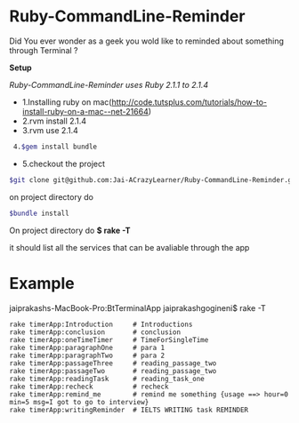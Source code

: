 **Ruby-CommandLine-Reminder**
============================

Did You ever wonder as a geek you wold like to reminded about something through Terminal ?

**Setup**

*Ruby-CommandLine-Reminder uses Ruby 2.1.1 to 2.1.4*

* 1.Installing ruby on mac(http://code.tutsplus.com/tutorials/how-to-install-ruby-on-a-mac--net-21664)
* 2.rvm install 2.1.4
* 3.rvm use 2.1.4
```sh
 4.$gem install bundle
```
* 5.checkout the project 
```sh
$git clone git@github.com:Jai-ACrazyLearner/Ruby-CommandLine-Reminder.git
```
on project directory do 
```sh
$bundle install
```
On project directory do **$ rake -T**

it should list all the services that can be avaliable through the app

**Example**
============================
jaiprakashs-MacBook-Pro:BtTerminalApp jaiprakashgogineni$ rake -T 

```
rake timerApp:Introduction     # Introductions
rake timerApp:conclusion       # conclusion
rake timerApp:oneTimeTimer     # TimeForSingleTime
rake timerApp:paragraphOne     # para 1
rake timerApp:paragraphTwo     # para 2
rake timerApp:passageThree     # reading_passage_two
rake timerApp:passageTwo       # reading_passage_two
rake timerApp:readingTask      # reading_task_one
rake timerApp:recheck          # recheck
rake timerApp:remind_me        # remind me something {usage ==> hour=0 min=5 msg=I got to go to interview}
rake timerApp:writingReminder  # IELTS WRITING task REMINDER    
```
